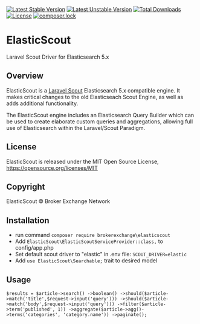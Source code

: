 [![Latest Stable Version](https://poser.pugx.org/brokerexchange/elasticscout/v/stable)](https://packagist.org/packages/brokerexchange/elasticscout)
[![Latest Unstable Version](https://poser.pugx.org/brokerexchange/elasticscout/v/unstable)](https://packagist.org/packages/brokerexchange/elasticscout)
[![Total Downloads](https://poser.pugx.org/brokerexchange/elasticscout/downloads)](https://packagist.org/packages/brokerexchange/elasticscout)
[![License](https://poser.pugx.org/brokerexchange/elasticscout/license)](https://packagist.org/packages/brokerexchange/elasticscout)
[![composer.lock](https://poser.pugx.org/brokerexchange/elasticscout/composerlock)](https://packagist.org/packages/brokerexchange/elasticscout)

# ElasticScout
Laravel Scout Driver for Elasticsearch 5.x

## Overview
ElasticScout is a [Laravel Scout](https://github.com/laravel/scout) Elasticsearch 5.x compatible engine. It makes critical changes to the old Elasticseach Scout Engine, as well as adds additional functionality.

The ElasticScout engine includes an Elasticsearch Query Builder which can be used to create elaborate custom queries and aggregations, allowing full use of Elasticsearch within the Laravel/Scout Paradigm.

## License
ElasticScout is released under the MIT Open Source License, <https://opensource.org/licenses/MIT>

## Copyright
ElasticScout &copy; Broker Exchange Network

## Installation
 * run command `composer require brokerexchange\elasticscout`
 * Add `ElasticScout\ElasticScoutServiceProvider::class,` to config/app.php
 * Set default scout driver to "elastic" in .env file:  `SCOUT_DRIVER=elastic`
 * Add `use ElasticScout\Searchable;` trait to desired model

## Usage
`
$results = $article->search()
    ->boolean()
    ->should($article->match('title',$request->input('query')))
    ->should($article->match('body',$request->input('query')))
    ->filter($article->term('published', 1))
    ->aggregate($article->agg()->terms('categories', 'category.name'))
    ->paginate();
 `